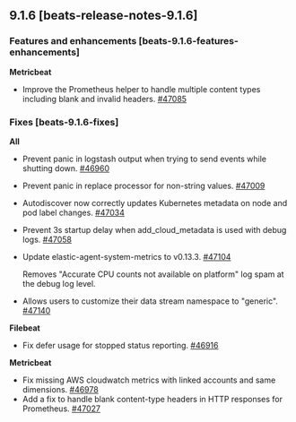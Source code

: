 ## 9.1.6 [beats-release-notes-9.1.6]



### Features and enhancements [beats-9.1.6-features-enhancements]


**Metricbeat**

* Improve the Prometheus helper to handle multiple content types including blank and invalid headers. [#47085](https://github.com/elastic/beats/pull/47085) 


### Fixes [beats-9.1.6-fixes]


**All**

* Prevent panic in logstash output when trying to send events while shutting down. [#46960](https://github.com/elastic/beats/pull/46960) 
* Prevent panic in replace processor for non-string values. [#47009](https://github.com/elastic/beats/pull/47009) 
* Autodiscover now correctly updates Kubernetes metadata on node and pod label changes. [#47034](https://github.com/elastic/beats/pull/47034) 
* Prevent 3s startup delay when add_cloud_metadata is used with debug logs. [#47058](https://github.com/elastic/beats/pull/47058) 
* Update elastic-agent-system-metrics to v0.13.3. [#47104](https://github.com/elastic/beats/pull/47104) 

  Removes &#34;Accurate CPU counts not available on platform&#34; log spam at the debug log level.
* Allows users to customize their data stream namespace to &#34;generic&#34;. [#47140](https://github.com/elastic/beats/pull/47140) 

**Filebeat**

* Fix defer usage for stopped status reporting. [#46916](https://github.com/elastic/beats/pull/46916) 

**Metricbeat**

* Fix missing AWS cloudwatch metrics with linked accounts and same dimensions. [#46978](https://github.com/elastic/beats/pull/46978) 
* Add a fix to handle blank content-type headers in HTTP responses for Prometheus. [#47027](https://github.com/elastic/beats/pull/47027) 

